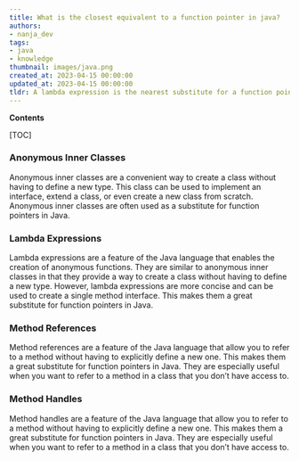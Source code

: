```yaml
---
title: What is the closest equivalent to a function pointer in java?
authors:
- nanja_dev
tags:
- java
- knowledge
thumbnail: images/java.png
created_at: 2023-04-15 00:00:00
updated_at: 2023-04-15 00:00:00
tldr: A lambda expression is the nearest substitute for a function pointer in Java.
---
```


**Contents**

[TOC]

### Anonymous Inner Classes
Anonymous inner classes are a convenient way to create a class without having to define a new type. This class can be used to implement an interface, extend a class, or even create a new class from scratch. Anonymous inner classes are often used as a substitute for function pointers in Java. 

### Lambda Expressions
Lambda expressions are a feature of the Java language that enables the creation of anonymous functions. They are similar to anonymous inner classes in that they provide a way to create a class without having to define a new type. However, lambda expressions are more concise and can be used to create a single method interface. This makes them a great substitute for function pointers in Java. 

### Method References
Method references are a feature of the Java language that allow you to refer to a method without having to explicitly define a new one. This makes them a great substitute for function pointers in Java. They are especially useful when you want to refer to a method in a class that you don’t have access to. 

### Method Handles
Method handles are a feature of the Java language that allow you to refer to a method without having to explicitly define a new one. This makes them a great substitute for function pointers in Java. They are especially useful when you want to refer to a method in a class that you don’t have access to.
